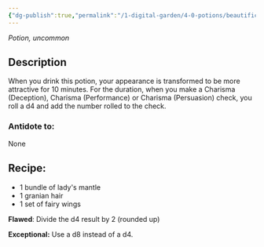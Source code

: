 ```yaml
---
{"dg-publish":true,"permalink":"/1-digital-garden/4-0-potions/beautification-potion/","tags":["potion","extracurricular","uncommon"]}
---
```


*Potion, uncommon* 

## Description

When you drink this potion, your appearance is transformed to be more attractive for 10 minutes. For the duration, when you make a Charisma (Deception), Charisma (Performance) or Charisma (Persuasion) check, you roll a d4 and add the number rolled to the check.

### Antidote to: 
None

## Recipe:

- 1 bundle of lady's mantle
- 1 granian hair
- 1 set of fairy wings

**Flawed**:
Divide the d4 result by 2 (rounded up)

**Exceptional:** 
Use a d8 instead of a d4.